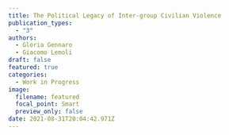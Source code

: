 ```yaml
---
title: The Political Legacy of Inter-group Civilian Violence
publication_types:
  - "3"
authors:
  - Gloria Gennaro
  - Giacomo Lemoli
draft: false
featured: true
categories:
  - Work in Progress
image:
  filename: featured
  focal_point: Smart
  preview_only: false
date: 2021-08-31T20:04:42.971Z
---
```

